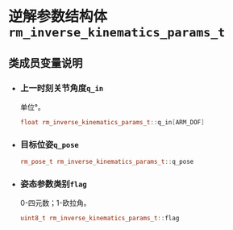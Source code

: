 # 逆解参数结构体`rm_inverse_kinematics_params_t`

## 类成员变量说明

- ### 上一时刻关节角度`q_in`

  单位°。

    ```C++
    float rm_inverse_kinematics_params_t::q_in[ARM_DOF]
    ```

- ### 目标位姿`q_pose`

    ```C++
    rm_pose_t rm_inverse_kinematics_params_t::q_pose
    ```

- ### 姿态参数类别`flag`

    0-四元数；1-欧拉角。

    ```C++
    uint8_t rm_inverse_kinematics_params_t::flag
    ```
